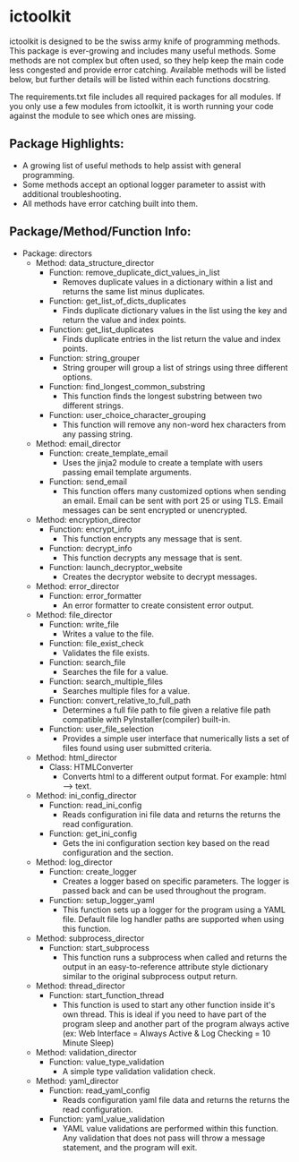 # ictoolkit
 
ictoolkit is designed to be the swiss army knife of programming methods. This package is ever-growing and includes many useful methods. Some methods are not complex but often used, so they help keep the main code less congested and provide error catching. Available methods will be listed below, but further details will be listed within each functions docstring.

The requirements.txt file includes all required packages for all modules. If you only use a few modules from ictoolkit, it is worth running your code against the module to see which ones are missing.

## Package Highlights:
* A growing list of useful methods to help assist with general programming.
* Some methods accept an optional logger parameter to assist with additional troubleshooting.
* All methods have error catching built into them.

## Package/Method/Function Info:
* Package: directors
  - Method: data_structure_director
    - Function: remove_duplicate_dict_values_in_list
      - Removes duplicate values in a dictionary within a list and returns the same list minus duplicates.
    - Function: get_list_of_dicts_duplicates
      - Finds duplicate dictionary values in the list using the key and return the value and index points.
    - Function: get_list_duplicates
      - Finds duplicate entries in the list return the value and index points.
    - Function: string_grouper
      - String grouper will group a list of strings using three different options.
    - Function: find_longest_common_substring
      - This function finds the longest substring between two different strings.  
    - Function: user_choice_character_grouping
      - This function will remove any non-word hex characters from any passing string.  
  - Method: email_director
    - Function: create_template_email
      -  Uses the jinja2 module to create a template with users passing email template arguments.
    - Function: send_email
      - This function offers many customized options when sending an email. Email can be sent with port 25 or using TLS. Email messages can be sent encrypted or unencrypted.
  - Method: encryption_director
    - Function: encrypt_info
      - This function encrypts any message that is sent.
    - Function: decrypt_info
      - This function decrypts any message that is sent.
    - Function: launch_decryptor_website
      -  Creates the decryptor website to decrypt messages.
  - Method: error_director
    - Function: error_formatter
      - An error formatter to create consistent error output.   
  - Method: file_director
    - Function: write_file
      - Writes a value to the file.
    - Function: file_exist_check
      - Validates the file exists.
    - Function: search_file
      - Searches the file for a value.
    - Function: search_multiple_files
      - Searches multiple files for a value.
    - Function: convert_relative_to_full_path
      - Determines a full file path to file given a relative file path compatible with PyInstaller(compiler) built-in.
    - Function: user_file_selection
      - Provides a simple user interface that numerically lists a set of files found using user submitted criteria.
  - Method: html_director
    - Class: HTMLConverter
      - Converts html to a different output format. For example: html --> text.   
  - Method: ini_config_director
    - Function: read_ini_config
      - Reads configuration ini file data and returns the returns the read configuration.
    - Function: get_ini_config
      - Gets the ini configuration section key based on the read configuration and the section.
  - Method: log_director
    - Function: create_logger
      - Creates a logger based on specific parameters. The logger is passed back and can be used throughout the program.
    - Function: setup_logger_yaml
      - This function sets up a logger for the program using a YAML file. Default file log handler paths are supported when using this function.
  - Method: subprocess_director
    - Function: start_subprocess
      - This function runs a subprocess when called and returns the output in an easy-to-reference attribute style dictionary similar to the original subprocess output return.
  - Method: thread_director
    - Function: start_function_thread
      - This function is used to start any other function inside it's own thread. This is ideal if you need to have part of the program sleep and another part of the program always active (ex: Web Interface = Always Active & Log Checking = 10 Minute Sleep)
  - Method: validation_director
    - Function: value_type_validation
      - A simple type validation validation check. 
  - Method: yaml_director
    - Function: read_yaml_config
      - Reads configuration yaml file data and returns the returns the read configuration.
    - Function: yaml_value_validation
      - YAML value validations are performed within this function. Any validation that does not pass will throw a message statement, and the program will exit.
